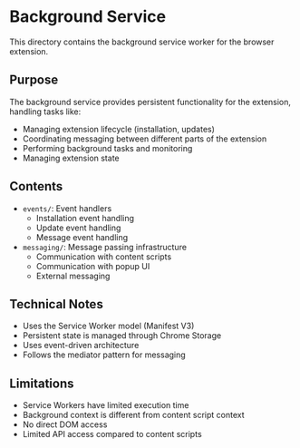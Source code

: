 # Background Service

This directory contains the background service worker for the browser extension.

## Purpose

The background service provides persistent functionality for the extension, handling tasks like:

- Managing extension lifecycle (installation, updates)
- Coordinating messaging between different parts of the extension
- Performing background tasks and monitoring
- Managing extension state

## Contents

- `events/`: Event handlers
  - Installation event handling
  - Update event handling
  - Message event handling
- `messaging/`: Message passing infrastructure
  - Communication with content scripts
  - Communication with popup UI
  - External messaging

## Technical Notes

- Uses the Service Worker model (Manifest V3)
- Persistent state is managed through Chrome Storage
- Uses event-driven architecture
- Follows the mediator pattern for messaging

## Limitations

- Service Workers have limited execution time
- Background context is different from content script context
- No direct DOM access
- Limited API access compared to content scripts
